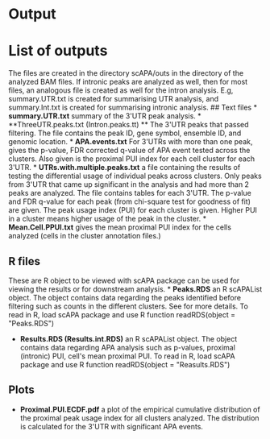 Output
================

List of outputs
===============

The files are created in the directory scAPA/outs in the directory of the analyzed BAM files. If intronic peaks are analyzed as well, then for most files, an analogous file is created as well for the intron analysis. E.g, summary.UTR.txt is created for summarising UTR analysis, and summary.Int.txt is created for summarising intronic analysis. \#\# Text files \* **summary.UTR.txt** summary of the 3'UTR peak analysis. \* **ThreeUTR.peaks.txt (Intron.peaks.tt) ** The 3'UTR peaks that passed filtering. The file contains the peak ID, gene symbol, ensemble ID, and genomic location. \* **APA.events.txt** For 3'UTRs with more than one peak, gives the p-value, FDR corrected q-value of APA event tested across the clusters. Also given is the proximal PUI index for each cell cluster for each 3'UTR. \* **UTRs.with.multiple.peaks.txt** a file containing the results of testing the differential usage of individual peaks across clusters. Only peaks from 3'UTR that came up significant in the analysis and had more than 2 peaks are analyzed. The file contains tables for each 3'UTR. The p-value and FDR q-value for each peak (from chi-square test for goodness of fit) are given. The peak usage index (PUI) for each cluster is given. Higher PUI in a cluster means higher usage of the peak in the cluster. \* **Mean.Cell.PPUI.txt** gives the mean proximal PUI index for the cells analyzed (cells in the cluster annotation files.)

R files
-------

These are R object to be viewed with scAPA package can be used for viewing the results or for downstream analysis. \* **Peaks.RDS** an R scAPAList object. The object contains data regarding the peaks identified before filtering such as counts in the different clusters. See for more details. To read in R, load scAPA package and use R function readRDS(object = "Peaks.RDS")

-   **Results.RDS (Results.int.RDS)** an R scAPAList object. The object contains data regarding APA analysis such as p-values, proximal (intronic) PUI, cell's mean proximal PUI. To read in R, load scAPA package and use R function readRDS(object = "Reasults.RDS")

Plots
-----

-   **Proximal.PUI.ECDF.pdf** a plot of the empirical cumulative distribution of the proximal peak usage index for all clusters analyzed. The distribution is calculated for the 3'UTR with significant APA events.
